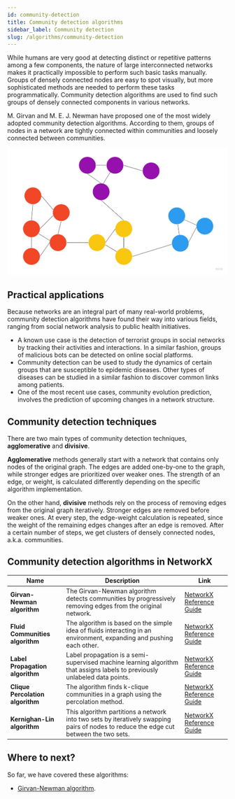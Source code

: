 ```yaml
---
id: community-detection
title: Community detection algorithms
sidebar_label: Community detection
slug: /algorithms/community-detection
---
```


While humans are very good at detecting distinct or repetitive patterns among a few components, the nature of large interconnected networks makes it practically impossible to perform such basic tasks manually. Groups of densely connected nodes are easy to spot visually, but more sophisticated methods are needed to perform these tasks programmatically. Community detection algorithms are used to find such groups of densely connected components in various networks.

M. Girvan and M. E. J. Newman have proposed one of the most widely adopted community detection algorithms. According to them, groups of nodes in a network are tightly connected within communities and loosely connected between communities.

![Community-detection-example](/img/algorithms/community-detection/community-detection-example.jpg)

## Practical applications

Because networks are an integral part of many real-world problems, community detection algorithms have found their way into various fields, ranging from social network analysis to public health initiatives.
* A known use case is the detection of terrorist groups in social networks by tracking their activities and interactions. In a similar fashion, groups of malicious bots can be detected on online social platforms.
* Community detection can be used to study the dynamics of certain groups that are susceptible to epidemic diseases. Other types of diseases can be studied in a similar fashion to discover common links among patients.
* One of the most recent use cases, community evolution prediction, involves the prediction of upcoming changes in a network structure.

## Community detection techniques

There are two main types of community detection techniques, **agglomerative** and **divisive**.

**Agglomerative** methods generally start with a network that contains only nodes of the original graph. The edges are added one-by-one to the graph, while stronger edges are prioritized over weaker ones. The strength of an edge, or weight, is calculated differently depending on the specific algorithm implementation.

On the other hand, **divisive** methods rely on the process of removing edges from the original graph iteratively. Stronger edges are removed before weaker ones. At every step, the edge-weight calculation is repeated, since the weight of the remaining edges changes after an edge is removed. After a certain number of steps, we get clusters of densely connected nodes, a.k.a. communities.

## Community detection algorithms in NetworkX

| Name                         | Description                                                                                                                           | Link                     |
|------------------------------|---------------------------------------------------------------------------------------------------------------------------------------|--------------------------|
| **Girvan-Newman algorithm**      | The Girvan-Newman algorithm detects communities by progressively removing edges from the original network.                            | [NetworkX Reference Guide](https://networkx.org/documentation/stable/reference/algorithms/generated/networkx.algorithms.community.centrality.girvan_newman.html#networkx.algorithms.community.centrality.girvan_newman) |
| **Fluid Communities algorithm**  | The algorithm is based on the simple idea of fluids interacting in an environment, expanding and pushing each other.                  | [NetworkX Reference Guide](https://networkx.org/documentation/stable/reference/algorithms/generated/networkx.algorithms.community.asyn_fluid.asyn_fluidc.html#networkx.algorithms.community.asyn_fluid.asyn_fluidc) |
| **Label Propagation algorithm**  | Label propagation is a semi-supervised machine learning algorithm that assigns labels to previously unlabeled data points.            | [NetworkX Reference Guide](https://networkx.org/documentation/stable/reference/algorithms/generated/networkx.algorithms.community.label_propagation.asyn_lpa_communities.html#networkx.algorithms.community.label_propagation.asyn_lpa_communities) |
| **Clique Percolation algorithm** | The algorithm finds k-clique communities in a graph using the percolation method.                                                     | [NetworkX Reference Guide](https://networkx.org/documentation/stable/reference/algorithms/generated/networkx.algorithms.community.kclique.k_clique_communities.html#networkx.algorithms.community.kclique.k_clique_communities) |
| **Kernighan-Lin algorithm**      | This algorithm partitions a network into two sets by iteratively swapping pairs of nodes to reduce the edge cut between the two sets. | [NetworkX Reference Guide](https://networkx.org/documentation/stable/reference/algorithms/generated/networkx.algorithms.community.kernighan_lin.kernighan_lin_bisection.html#networkx.algorithms.community.kernighan_lin.kernighan_lin_bisection) |

## Where to next?

So far, we have covered these algorithms:
* [Girvan-Newman algorithm](/algorithms/community-detection/girvan-newman).
